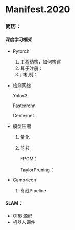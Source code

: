 # Manifest.2020



### 简历：

#### 深度学习框架

* Pytorch

  1. 工程结构，如何构建
  2. 算子注册： 
  3. jit机制：

* 检测网络

  Yolov3

  Fasterrcnn

  Centernet

* 模型压缩

  1. 量化

  2. 剪枝

     

     FPGM：

     TaylorPruning：

     

* Cambricon

  1. 离线Pipeline 



#### SLAM：

* ORB 源码
* 机器人课件







